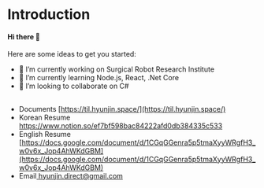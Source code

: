 
# Introduction

#### Hi there 👋

Here are some ideas to get you started:

* 🔭 I’m currently working on Surgical Robot Research Institute
* 🌱 I’m currently learning Node.js, React, .Net Core
* 👯 I’m looking to collaborate on C\#
##
* Documents [https://til.hyunjin.space/](https://til.hyunjin.space/)
* Korean Resume https://www.notion.so/ef7bf598bac84222afd0db384335c533
* English Resume [https://docs.google.com/document/d/1CGqGGenra5p5tmaXyyWRgfH3_w0v6x_Jop4AhWKdGBM](https://docs.google.com/document/d/1CGqGGenra5p5tmaXyyWRgfH3_w0v6x_Jop4AhWKdGBM)
* Email[ hyunjin.direct@gmail.com](email://hyunjin.direct@gmail.com)
